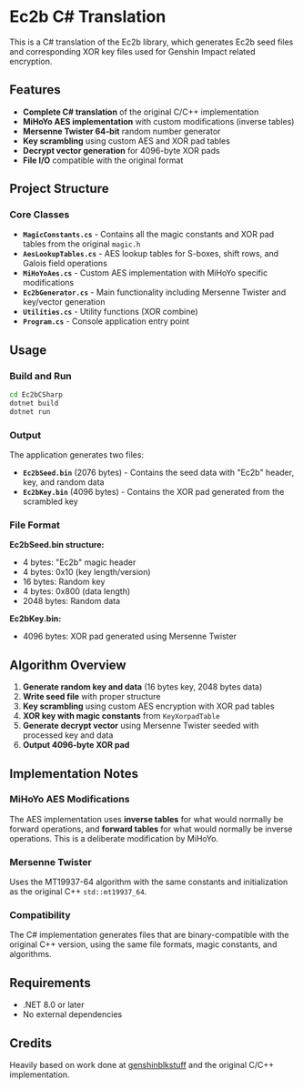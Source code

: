 # Ec2b C# Translation

This is a C# translation of the Ec2b library, which generates Ec2b seed files and corresponding XOR key files used for Genshin Impact related encryption.

## Features

- **Complete C# translation** of the original C/C++ implementation
- **MiHoYo AES implementation** with custom modifications (inverse tables)
- **Mersenne Twister 64-bit** random number generator
- **Key scrambling** using custom AES and XOR pad tables
- **Decrypt vector generation** for 4096-byte XOR pads
- **File I/O** compatible with the original format

## Project Structure

### Core Classes

- **`MagicConstants.cs`** - Contains all the magic constants and XOR pad tables from the original `magic.h`
- **`AesLookupTables.cs`** - AES lookup tables for S-boxes, shift rows, and Galois field operations
- **`MiHoYoAes.cs`** - Custom AES implementation with MiHoYo specific modifications
- **`Ec2bGenerator.cs`** - Main functionality including Mersenne Twister and key/vector generation
- **`Utilities.cs`** - Utility functions (XOR combine)
- **`Program.cs`** - Console application entry point

## Usage

### Build and Run

```bash
cd Ec2bCSharp
dotnet build
dotnet run
```

### Output

The application generates two files:
- **`Ec2bSeed.bin`** (2076 bytes) - Contains the seed data with "Ec2b" header, key, and random data
- **`Ec2bKey.bin`** (4096 bytes) - Contains the XOR pad generated from the scrambled key

### File Format

**Ec2bSeed.bin structure:**
- 4 bytes: "Ec2b" magic header
- 4 bytes: 0x10 (key length/version)  
- 16 bytes: Random key
- 4 bytes: 0x800 (data length)
- 2048 bytes: Random data

**Ec2bKey.bin:**
- 4096 bytes: XOR pad generated using Mersenne Twister

## Algorithm Overview

1. **Generate random key and data** (16 bytes key, 2048 bytes data)
2. **Write seed file** with proper structure
3. **Key scrambling** using custom AES encryption with XOR pad tables
4. **XOR key with magic constants** from `KeyXorpadTable`
5. **Generate decrypt vector** using Mersenne Twister seeded with processed key and data
6. **Output 4096-byte XOR pad**

## Implementation Notes

### MiHoYo AES Modifications

The AES implementation uses **inverse tables** for what would normally be forward operations, and **forward tables** for what would normally be inverse operations. This is a deliberate modification by MiHoYo.

### Mersenne Twister

Uses the MT19937-64 algorithm with the same constants and initialization as the original C++ `std::mt19937_64`.

### Compatibility

The C# implementation generates files that are binary-compatible with the original C++ version, using the same file formats, magic constants, and algorithms.

## Requirements

- .NET 8.0 or later
- No external dependencies

## Credits

Heavily based on work done at [genshinblkstuff](https://github.com/khang06/genshinblkstuff) and the original C/C++ implementation.